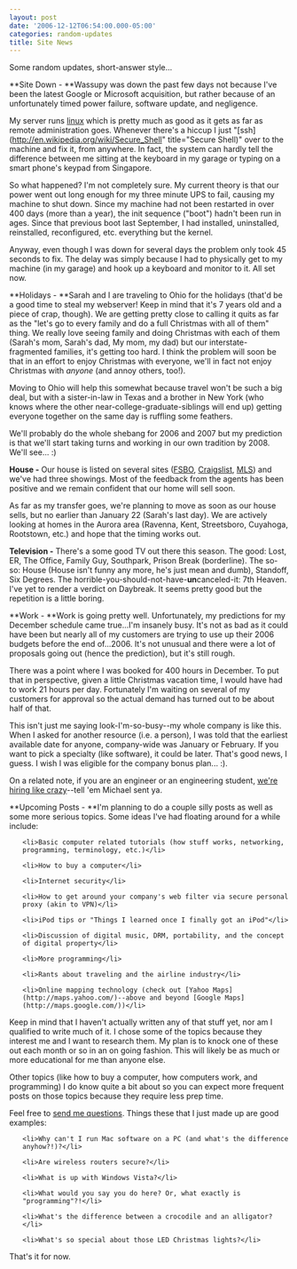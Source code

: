 ```yaml
---
layout: post
date: '2006-12-12T06:54:00.000-05:00'
categories: random-updates
title: Site News
---
```


Some random updates, short-answer style...

**Site Down - **Wassupy was down the past few days not because I've been the latest Google or Microsoft acquisition, but rather because of an unfortunately timed power failure, software update, and negligence.

My server runs [linux](http://www.gentoo.org/) which is pretty much as good as it gets as far as remote administration goes. Whenever there's a hiccup I just "[ssh](http://en.wikipedia.org/wiki/Secure_Shell" title="Secure Shell)" over to the machine and fix it, from anywhere. In fact, the system can hardly tell the difference between me sitting at the keyboard in my garage or typing on a smart phone's keypad from Singapore.

So what happened? I'm not completely sure. My current theory is that our power went out long enough for my three minute UPS to fail, causing my machine to shut down. Since my machine had not been restarted in over 400 days (more than a year), the init sequence ("boot") hadn't been run in ages. Since that previous boot last September, I had installed, uninstalled, reinstalled, reconfigured, etc. everything but the kernel.

Anyway, even though I was down for several days the problem only took 45 seconds to fix. The delay was simply because I had to physically get to my machine (in my garage) and hook up a keyboard and monitor to it. All set now.

**Holidays - **Sarah and I are traveling to Ohio for the holidays (that'd be a good time to steal my webserver! Keep in mind that it's 7 years old and a piece of crap, though). We are getting pretty close to calling it quits as far as the "let's go to every family and do a full Christmas with all of them" thing. We really love seeing family and doing Christmas with each of them (Sarah's mom, Sarah's dad, My mom, my dad) but our interstate-fragmented families, it's getting too hard. I think the problem will soon be that in an effort to enjoy Christmas with everyone, we'll in fact not enjoy Christmas with *anyone* (and annoy others, too!).

Moving to Ohio will help this somewhat because travel won't be such a big deal, but with a sister-in-law in Texas and a brother in New York (who knows where the other near-college-graduate-siblings will end up) getting everyone together on the same day is ruffling some feathers.

We'll probably do the whole shebang for 2006 and 2007 but my prediction is that we'll start taking turns and working in our own tradition by 2008. We'll see... :)

**House -** Our house is listed on several sites ([FSBO](http://www.fsbo.com/detail_list.phtml?id=90492), [Craigslist](http://raleigh.craigslist.org/rfs/228626934.html), [MLS](http://realtor.com/Prop/1072082271)) and we've had three showings. Most of the feedback from the agents has been positive and we remain confident that our home will sell soon.

As far as my transfer goes, we're planning to move as soon as our house sells, but no earlier than January 22 (Sarah's last day). We are actively looking at homes in the Aurora area (Ravenna, Kent, Streetsboro, Cuyahoga, Rootstown, etc.) and hope that the timing works out.

**Television -** There's a some good TV out there this season. The good: Lost, ER, The Office, Family Guy, Southpark, Prison Break (borderline). The so-so: House (House isn't funny any more, he's just mean and dumb), Standoff, Six Degrees. The horrible-you-should-not-have-**un**canceled-it: 7th Heaven. I've yet to render a verdict on Daybreak. It seems pretty good but the repetition is a little boring.

**Work - **Work is going pretty well. Unfortunately, my predictions for my December schedule came true...I'm insanely busy. It's not as bad as it could have been but nearly all of my customers are trying to use up their 2006 budgets before the end of...2006. It's not unusual and there were a lot of proposals going out (hence the prediction), but it's still rough.

There was a point where I was booked for 400 hours in December. To put that in perspective, given a little Christmas vacation time, I would have had to work 21 hours per day. Fortunately I'm waiting on several of my customers for approval so the actual demand has turned out to be about half of that.

This isn't just me saying look-I'm-so-busy--my whole company is like this. When I asked for another resource (i.e. a person), I was told that the earliest available date for anyone, company-wide was January or February. If you want to pick a specialty (like software), it could be later. That's good news, I guess. I wish I was eligible for the company bonus plan... :).

On a related note, if you are an engineer or an engineering student, [we're hiring like crazy](http://www.rovisys.com/rovisys/contact/careers/job_opportunities.asp)--tell 'em Michael sent ya.

**Upcoming Posts - **I'm planning to do a couple silly posts as well as some more serious topics. Some ideas I've had floating around for a while include:

<ul>

	<li>Basic computer related tutorials (how stuff works, networking, programming, terminology, etc.)</li>

	<li>How to buy a computer</li>

	<li>Internet security</li>

	<li>How to get around your company's web filter via secure personal proxy (akin to VPN)</li>

	<li>iPod tips or "Things I learned once I finally got an iPod"</li>

	<li>Discussion of digital music, DRM, portability, and the concept of digital property</li>

	<li>More programming</li>

	<li>Rants about traveling and the airline industry</li>

	<li>Online mapping technology (check out [Yahoo Maps](http://maps.yahoo.com/)--above and beyond [Google Maps](http://maps.google.com/))</li>

</ul>

Keep in mind that I haven't actually written any of that stuff yet, nor am I qualified to write much of it. I chose some of the topics because they interest me and I want to research them. My plan is to knock one of these out each month or so in an on going fashion. This will likely be as much or more educational for me than anyone else.

Other topics (like how to buy a computer, how computers work, and programming) I do know quite a bit about so you can expect more frequent posts on those topics because they require less prep time.

Feel free to [send me questions](mailto:mharen@gmail.com). Things these that I just made up are good examples:

<ul>

	<li>Why can't I run Mac software on a PC (and what's the difference anyhow?!)?</li>

	<li>Are wireless routers secure?</li>

	<li>What is up with Windows Vista?</li>

	<li>What would you say you do here? Or, what exactly is "programming"?!</li>

	<li>What's the difference between a crocodile and an alligator?</li>

	<li>What's so special about those LED Christmas lights?</li>

</ul>

That's it for now.